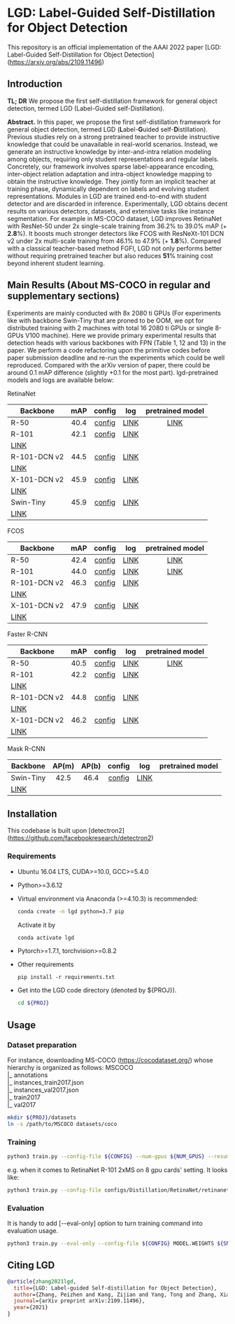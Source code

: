 # LGD: Label-Guided Self-Distillation for Object Detection

This repository is an official implementation of the AAAI 2022 paper [LGD: Label-Guided Self-Distillation for Object Detection]
(https://arxiv.org/abs/2109.11496)

## Introduction
**TL; DR** We propose the first self-distillation framework for general object detection, termed LGD (Label-Guided self-Distillation).

**Abstract.** In this paper, we propose the first self-distillation framework for general object detection, termed LGD (**L**abel-**G**uided self-**D**istillation). Previous studies rely on a strong pretrained teacher to provide instructive knowledge that could be unavailable in real-world scenarios. Instead, we generate an instructive knowledge by inter-and-intra relation modeling among objects, requiring only student representations and regular labels. Concretely, our framework involves sparse label-appearance encoding, inter-object relation adaptation and intra-object knowledge mapping to obtain the instructive knowledge. They jointly form an implicit teacher at training phase, dynamically dependent on labels and evolving student representations. Modules in LGD are trained end-to-end with student detector and are discarded in inference. Experimentally, LGD obtains decent results on various detectors, datasets, and extensive tasks like instance segmentation. For example in MS-COCO dataset, LGD improves RetinaNet with ResNet-50 under 2x single-scale training from 36.2% to 39.0% mAP (+ **2.8**%). It boosts much stronger detectors like FCOS with ResNeXt-101 DCN v2 under 2x multi-scale training from 46.1% to 47.9% (+ **1.8**%).
Compared with a classical teacher-based method FGFI, LGD not only performs better without requiring pretrained teacher but also reduces **51**% training cost beyond inherent student learning.

## Main Results (About MS-COCO in regular and supplementary sections) 
Experiments are mainly conducted with 8x 2080 ti GPUs (For experiments like with backbone Swin-Tiny that are proned to be OOM, we opt for distributed training with 2 machines with total 16 2080 ti GPUs or single 8-GPUs V100 machine). Here we provide primary experimental results that detection heads with various backbones with FPN (Table 1, 12 and 13) in the paper.  We perform a code refactoring upon the primitive codes before paper submission deadline and re-run the experiments which could be well reproduced. Compared with the arXiv version of paper, there could be around 0.1 mAP difference (slightly +0.1 for the most part). lgd-pretrained models and logs are available below:

RetinaNet

Backbone | mAP | config | log | pretrained model
--- |:---:|:---:|:---:|:---:|
R-50 | 40.4 | [config](configs/Distillation/RetinaNet/retinanet_R_50_2xMS_stuGuided_addCtxBox=YES_detachAppearanceEmbed=NO_preNondistillIters=30k_preFreezeStudentBackboneIters=20k.yaml) | [LINK](https://drive.google.com/file/d/1Tqk5n8tRMnvjSh2ezRNi24W0kX7u5t4o/view?usp=sharing) | [LINK](https://drive.google.com/file/d/1bZSCwrJpMSgmFS2W7D2cHrUqK-h2s1bd/view?usp=sharing) |
R-101 | 42.1 | [config](configs/Distillation/RetinaNet/retinanet_R_101_2xMS_stuGuided_addCtxBox=YES_detachAppearanceEmbed=NO_preNondistillIters=30k_preFreezeStudentBackboneIters=20k.yaml) | [LINK](https://drive.google.com/file/d/1OeYaAg_AEcZTnuvvmYjhVgZ-Nlw_srvb/view?usp=sharing) |
[LINK](https://drive.google.com/file/d/16m3EGALHVWFQljkgUd1_g2JrumO8xZMx/view?usp=sharing) |
R-101-DCN v2 | 44.5 | [config](configs/Distillation/RetinaNet/retinanet_R_101_dcnv2_2xMS_stuGuided_addCtxBox=YES_detachAppearanceEmbed=NO_preNondistillIters=30k_preFreezeStudentBackboneIters=20k.yaml) | [LINK](https://drive.google.com/file/d/1mVLw3t2ERqjnbpAZXO9-sqU47jiSM1q3/view?usp=sharing) |
[LINK](https://drive.google.com/file/d/1j3zfzriHe09ki-D4UnSGEMQGfesCmkVY/view?usp=sharing) |
X-101-DCN v2 | 45.9 | [config](configs/Distillation/RetinaNet/retinanet_X_101_dcnv2_2xMS_stuGuided_addCtxBox=YES_detachAppearanceEmbed=NO_preNondistillIters=30k_postNonDistillIters=50k_preFreezeStudentBackboneIters=20k.yaml) | [LINK](https://drive.google.com/file/d/1JRhyU658E-MWueH-O9hWdAvRdwemKA1p/view?usp=sharing) |
[LINK](https://drive.google.com/file/d/1vKxWEKM8Dmryaf4Q5m--A52_yS_Hi1o5/view?usp=sharing) |
Swin-Tiny | 45.9 | [config](configs/Distillation/RetinaNet/retinanet_Swin_Tiny_3xMS_stuGuided_addCtxBox\=YES_detachAppearanceEmbed\=NO_preNondistillIters\=30k_preFreezeStudentBackboneIters\=20k.yaml) | [LINK](https://drive.google.com/file/d/17W1jDrYvQsOrxeu39muuJ3oqOrWAETys/view?usp=sharing) |
[LINK](https://drive.google.com/file/d/1W0_YNP8POzZsbMtFfJhXv2CshZCyarth/view?usp=sharing) |

FCOS

Backbone | mAP | config | log | pretrained model
--- |:---:|:---:|:---:|:---:|
R-50 | 42.4 | [config](configs/Distillation/FCOS/fcos_R_50_2xMS_stuGuided_addCtxBox=NO_detachAppearanceEmbed=NO_preNondistilIters=30k_preFreezeStudentBackboneIters=20k.yaml) | [LINK](https://drive.google.com/file/d/1QH1WYM1f-ahdli-E1Av3d2HbmCDAi7Cn/view?usp=sharing) | [LINK](https://drive.google.com/file/d/1JlRzUIXY7w1CvLCQ_mW0ZD6uvKaRUgGn/view?usp=sharing) |
R-101 | 44.0 | [config](configs/Distillation/FCOS/fcos_R_101_2xMS_stuGuided_addCtxBox=YES_detachAppearanceEmbed=NO_preNondistilIters=30k_preFreezeStudentBackboneIters=20k.yaml) | [LINK](https://drive.google.com/file/d/1Or6OxT0rO-SDNAyjAYPr6ZHBtVuZtdYH/view?usp=sharing) | [LINK](https://drive.google.com/file/d/1uql08LtDbXRTGjIJZPMh40U74Bk99FdI/view?usp=sharing) |
R-101-DCN v2 | 46.3 | [config](configs/Distillation/FCOS/fcos_R_101_dcnv2_2xMS_stuGuided_addCtxBox=YES_detachAppearanceEmbed=NO_preNondistilIters=30k_postNondistillIters=50k_preFreezeStudentBackboneIters=20k.yaml) | [LINK](https://drive.google.com/file/d/1AgYFTOCmipHB_Tu8pKZ26Jf2MuYOhgKs/view?usp=sharing) |
[LINK](https://drive.google.com/file/d/1Z06Kf92Jf1rJfCgIN7V9K2db4MUOEtvd/view?usp=sharing) |
X-101-DCN v2 | 47.9 | [config](configs/Distillation/FCOS/fcos_X_101_dcnv2_2xMS_stuGuided_addCtxBox=YES_detachAppearanceEmbed=NO_preNondistilIters=30k_postNondistillIters=50k_preFreezeStudentBackboneIters=20k.yaml) | [LINK](https://drive.google.com/file/d/1KOsg72plN9AuiOIOCsH0F5lxdLR67Mbb/view?usp=sharing) |
[LINK](https://drive.google.com/file/d/1t21WmZ9FW_JFLoNnLpcIJQ1w9lBQZ32M/view?usp=sharing) |

Faster R-CNN

Backbone | mAP | config | log | pretrained model
--- |:---:|:---:|:---:|:---:|
R-50 | 40.5 | [config](configs/Distillation/FasterRCNN/faster_rcnn_R_50_2xMS_stuGuided_addCtxBox=NO_detachAppearanceEmbed=YES_preNondistillIters=30k_preFreezeStudentBackboneIters=20k.yaml) | [LINK](https://drive.google.com/file/d/19-E_q0BjClFqBSvGr8bmv9mIwbOT9NwD/view?usp=sharing) | [LINK](https://drive.google.com/file/d/1up1t1fsaJx3VMMXRN4gY1EpG3j1PVOb5/view?usp=sharing) |
R-101 | 42.2 | [config](configs/Distillation/FasterRCNN/faster_rcnn_R_101_2xMS_stuGuided_addCtxBox=NO_detachAppearanceEmbed=YES_preNondistillIters=30k_preFreezeStudentBackboneIters=20k.yaml) | [LINK](https://drive.google.com/file/d/1rRcufB0vrk9vNAFun-969Vm3iaHHnWHH/view?usp=sharing) |
[LINK](https://drive.google.com/file/d/1sVvVUhLNjkr2ZsWGbwSn2EkCChaAtmPR/view?usp=sharing) |
R-101-DCN v2 | 44.8 | [config](configs/Distillation/FasterRCNN/faster_rcnn_R_101_dcnv2_2xMS_stuGuided_addCtxBox=NO_detachAppearanceEmbed=YES_preNondistillIters=30k_preFreezeStudentBackboneIters=20k.yaml) | [LINK](https://drive.google.com/file/d/1JV7Pm9TqkoTmN3Y7gpG9niK8cm32V-lT/view?usp=sharing) |
[LINK](https://drive.google.com/file/d/1fNhQ96nGbzmKK6y34DB_GbvGpi_ok3dt/view?usp=sharing) |
X-101-DCN v2 | 46.2 | [config](configs/Distillation/FasterRCNN/faster_rcnn_X_101_dcnv2_2xMS_stuGuided_addCtxBox=NO_detachAppearanceEmbed=YES_preNondistillIters=30k_postNondistillIters=50k_preFreezeStudentBackboneIters=20k.yaml) | [LINK](https://drive.google.com/file/d/1_LrO3EqHqxh1nxLxARBsYd-nDoWsYsXD/view?usp=sharing) |
[LINK](https://drive.google.com/file/d/1R7e4-7krtSbmz1Ogid4jeigASOQ5xts3/view?usp=sharing) |

Mask R-CNN

Backbone | AP(m) | AP(b) | config | log | pretrained model
--- |:---:|:---:|:---:|:---:|:---:|
Swin-Tiny | 42.5 | 46.4 | [config](configs/Distillation/MaskRCNN/mask_rcnn_Swin_Tiny_3xMS_stuGuided_addCtxBox=NO_detachAppearanceEmbed=YES_preNondistillIters=30k_preFreezeStudentBackboneIters=20k.yaml) | [LINK](https://drive.google.com/file/d/1GdVUiEurBGYCFJicMEnGbOFMQ6NVgV6m/view?usp=sharing) |
[LINK](https://drive.google.com/file/d/1OsA4r3lJUVBHnoZG_wN4gYOTHqkSulM_/view?usp=sharing) |




## Installation

This codebase is built upon [detectron2] (https://github.com/facebookresearch/detectron2)

### Requirements

* Ubuntu 16.04 LTS, CUDA>=10.0, GCC>=5.4.0
* Python>=3.6.12
* Virtual environment via Anaconda (>=4.10.3) is recommended:
   ```bash
   conda create -n lgd python=3.7 pip
   ```
   Activate it by
   ```bash
   conda activate lgd
   ```

* Pytorch>=1.7.1, torchvision>=0.8.2
* Other requirements
  ```
  pip install -r requirements.txt
  ```
* Get into the LGD code directory (denoted by ${PROJ}).
  ```bash
  cd ${PROJ}
  ```

## Usage
### Dataset preparation
For instance, downloading MS-COCO (https://cocodataset.org/) whose hierarchy is organized as follows:
MSCOCO  
      |_ annotations  
                    |_ instances_train2017.json  
	            |_ instances_val2017.json  
      |_ train2017  
      |_ val2017  

``` bash
mkdir ${PROJ}/datasets
ln -s /path/to/MSCOCO datasets/coco
```

### Training

```bash
python3 train.py --config-file ${CONFIG} --num-gpus ${NUM_GPUS} --resume
```
e.g. when it comes to RetinaNet R-101 2xMS on 8 gpu cards' setting. It looks like:
```bash
python3 train.py --config-file configs/Distillation/RetinaNet/retinanet_R_101_2xMS_stuGuided_addCtxBox=YES_detachAppearanceEmbed=NO_preNondistillIters=30k_preFreezeStudentBackboneIters=20k.yaml --num-gpus 8 --resume
```

### Evaluation
It is handy to add [--eval-only] option to turn training command into evaluation usage.
```bash
python3 train.py --eval-only --config-file ${CONFIG} MODEL.WEIGHTS ${SNAPSHOT} MODEL.DISTILLATOR.EVAL_TEACHER False
```

## Citing LGD
```bibtex
@article{zhang2021lgd,
  title={LGD: Label-guided Self-distillation for Object Detection},
  author={Zhang, Peizhen and Kang, Zijian and Yang, Tong and Zhang, Xiangyu and Zheng, Nanning and Sun, Jian},
  journal={arXiv preprint arXiv:2109.11496},
  year={2021}
}
```

